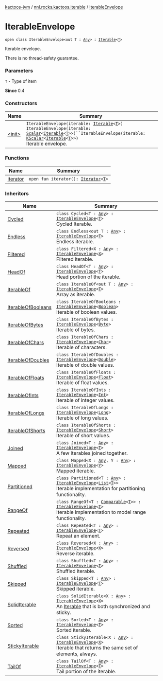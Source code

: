 [kactoos-jvm](../../index.md) / [nnl.rocks.kactoos.iterable](../index.md) / [IterableEnvelope](./index.md)

# IterableEnvelope

`open class IterableEnvelope<out T : `[`Any`](https://kotlinlang.org/api/latest/jvm/stdlib/kotlin/-any/index.html)`> : `[`Iterable`](https://kotlinlang.org/api/latest/jvm/stdlib/kotlin.collections/-iterable/index.html)`<`[`T`](index.md#T)`>`

Iterable envelope.

There is no thread-safety guarantee.

### Parameters

`T` - Type of item

**Since**
0.4

### Constructors

| Name | Summary |
|---|---|
| [&lt;init&gt;](-init-.md) | `IterableEnvelope(iterable: `[`Iterable`](https://kotlinlang.org/api/latest/jvm/stdlib/kotlin.collections/-iterable/index.html)`<`[`T`](index.md#T)`>)`<br>`IterableEnvelope(iterable: `[`Scalar`](../../nnl.rocks.kactoos/-scalar/index.md)`<`[`Iterable`](https://kotlinlang.org/api/latest/jvm/stdlib/kotlin.collections/-iterable/index.html)`<`[`T`](index.md#T)`>>)``IterableEnvelope(iterable: `[`KScalar`](../../nnl.rocks.kactoos/-k-scalar.md)`<`[`Iterable`](https://kotlinlang.org/api/latest/jvm/stdlib/kotlin.collections/-iterable/index.html)`<`[`T`](index.md#T)`>>)`<br>Iterable envelope. |

### Functions

| Name | Summary |
|---|---|
| [iterator](iterator.md) | `open fun iterator(): `[`Iterator`](https://kotlinlang.org/api/latest/jvm/stdlib/kotlin.collections/-iterator/index.html)`<`[`T`](index.md#T)`>` |

### Inheritors

| Name | Summary |
|---|---|
| [Cycled](../-cycled/index.md) | `class Cycled<T : `[`Any`](https://kotlinlang.org/api/latest/jvm/stdlib/kotlin/-any/index.html)`> : `[`IterableEnvelope`](./index.md)`<`[`T`](../-cycled/index.md#T)`>`<br>Cycled Iterable. |
| [Endless](../-endless/index.md) | `class Endless<out T : `[`Any`](https://kotlinlang.org/api/latest/jvm/stdlib/kotlin/-any/index.html)`> : `[`IterableEnvelope`](./index.md)`<`[`T`](../-endless/index.md#T)`>`<br>Endless iterable. |
| [Filtered](../-filtered/index.md) | `class Filtered<X : `[`Any`](https://kotlinlang.org/api/latest/jvm/stdlib/kotlin/-any/index.html)`> : `[`IterableEnvelope`](./index.md)`<`[`X`](../-filtered/index.md#X)`>`<br>Filtered iterable. |
| [HeadOf](../-head-of/index.md) | `class HeadOf<T : `[`Any`](https://kotlinlang.org/api/latest/jvm/stdlib/kotlin/-any/index.html)`> : `[`IterableEnvelope`](./index.md)`<`[`T`](../-head-of/index.md#T)`>`<br>Head portion of the iterable. |
| [IterableOf](../-iterable-of/index.md) | `class IterableOf<out T : `[`Any`](https://kotlinlang.org/api/latest/jvm/stdlib/kotlin/-any/index.html)`> : `[`IterableEnvelope`](./index.md)`<`[`T`](../-iterable-of/index.md#T)`>`<br>Array as iterable. |
| [IterableOfBooleans](../-iterable-of-booleans/index.md) | `class IterableOfBooleans : `[`IterableEnvelope`](./index.md)`<`[`Boolean`](https://kotlinlang.org/api/latest/jvm/stdlib/kotlin/-boolean/index.html)`>`<br>Iterable of boolean values. |
| [IterableOfBytes](../-iterable-of-bytes/index.md) | `class IterableOfBytes : `[`IterableEnvelope`](./index.md)`<`[`Byte`](https://kotlinlang.org/api/latest/jvm/stdlib/kotlin/-byte/index.html)`>`<br>Iterable of bytes. |
| [IterableOfChars](../-iterable-of-chars/index.md) | `class IterableOfChars : `[`IterableEnvelope`](./index.md)`<`[`Char`](https://kotlinlang.org/api/latest/jvm/stdlib/kotlin/-char/index.html)`>`<br>Iterable of characters. |
| [IterableOfDoubles](../-iterable-of-doubles/index.md) | `class IterableOfDoubles : `[`IterableEnvelope`](./index.md)`<`[`Double`](https://kotlinlang.org/api/latest/jvm/stdlib/kotlin/-double/index.html)`>`<br>Iterable of double values. |
| [IterableOfFloats](../-iterable-of-floats/index.md) | `class IterableOfFloats : `[`IterableEnvelope`](./index.md)`<`[`Float`](https://kotlinlang.org/api/latest/jvm/stdlib/kotlin/-float/index.html)`>`<br>Iterable of float values. |
| [IterableOfInts](../-iterable-of-ints/index.md) | `class IterableOfInts : `[`IterableEnvelope`](./index.md)`<`[`Int`](https://kotlinlang.org/api/latest/jvm/stdlib/kotlin/-int/index.html)`>`<br>Iterable of integer values. |
| [IterableOfLongs](../-iterable-of-longs/index.md) | `class IterableOfLongs : `[`IterableEnvelope`](./index.md)`<`[`Long`](https://kotlinlang.org/api/latest/jvm/stdlib/kotlin/-long/index.html)`>`<br>Iterable of long values. |
| [IterableOfShorts](../-iterable-of-shorts/index.md) | `class IterableOfShorts : `[`IterableEnvelope`](./index.md)`<`[`Short`](https://kotlinlang.org/api/latest/jvm/stdlib/kotlin/-short/index.html)`>`<br>Iterable of short values. |
| [Joined](../-joined/index.md) | `class Joined<T : `[`Any`](https://kotlinlang.org/api/latest/jvm/stdlib/kotlin/-any/index.html)`> : `[`IterableEnvelope`](./index.md)`<`[`T`](../-joined/index.md#T)`>`<br>A few Iterables joined together. |
| [Mapped](../-mapped/index.md) | `class Mapped<X : `[`Any`](https://kotlinlang.org/api/latest/jvm/stdlib/kotlin/-any/index.html)`, Y : `[`Any`](https://kotlinlang.org/api/latest/jvm/stdlib/kotlin/-any/index.html)`> : `[`IterableEnvelope`](./index.md)`<`[`Y`](../-mapped/index.md#Y)`>`<br>Mapped iterable. |
| [Partitioned](../-partitioned/index.md) | `class Partitioned<T : `[`Any`](https://kotlinlang.org/api/latest/jvm/stdlib/kotlin/-any/index.html)`> : `[`IterableEnvelope`](./index.md)`<`[`List`](https://kotlinlang.org/api/latest/jvm/stdlib/kotlin.collections/-list/index.html)`<`[`T`](../-partitioned/index.md#T)`>>`<br>Iterable implementation for partitioning functionality. |
| [RangeOf](../-range-of/index.md) | `class RangeOf<T : `[`Comparable`](https://kotlinlang.org/api/latest/jvm/stdlib/kotlin/-comparable/index.html)`<`[`T`](../-range-of/index.md#T)`>> : `[`IterableEnvelope`](./index.md)`<`[`T`](../-range-of/index.md#T)`>`<br>Iterable implementation to model range functionality. |
| [Repeated](../-repeated/index.md) | `class Repeated<T : `[`Any`](https://kotlinlang.org/api/latest/jvm/stdlib/kotlin/-any/index.html)`> : `[`IterableEnvelope`](./index.md)`<`[`T`](../-repeated/index.md#T)`>`<br>Repeat an element. |
| [Reversed](../-reversed/index.md) | `class Reversed<X : `[`Any`](https://kotlinlang.org/api/latest/jvm/stdlib/kotlin/-any/index.html)`> : `[`IterableEnvelope`](./index.md)`<`[`X`](../-reversed/index.md#X)`>`<br>Reverse iterable. |
| [Shuffled](../-shuffled/index.md) | `class Shuffled<T : `[`Any`](https://kotlinlang.org/api/latest/jvm/stdlib/kotlin/-any/index.html)`> : `[`IterableEnvelope`](./index.md)`<`[`T`](../-shuffled/index.md#T)`>`<br>Shuffled iterable. |
| [Skipped](../-skipped/index.md) | `class Skipped<T : `[`Any`](https://kotlinlang.org/api/latest/jvm/stdlib/kotlin/-any/index.html)`> : `[`IterableEnvelope`](./index.md)`<`[`T`](../-skipped/index.md#T)`>`<br>Skipped iterable. |
| [SolidIterable](../-solid-iterable/index.md) | `class SolidIterable<X : `[`Any`](https://kotlinlang.org/api/latest/jvm/stdlib/kotlin/-any/index.html)`> : `[`IterableEnvelope`](./index.md)`<`[`X`](../-solid-iterable/index.md#X)`>`<br>An [Iterable](https://kotlinlang.org/api/latest/jvm/stdlib/kotlin.collections/-iterable/index.html) that is both synchronized and sticky. |
| [Sorted](../-sorted/index.md) | `class Sorted<T : `[`Any`](https://kotlinlang.org/api/latest/jvm/stdlib/kotlin/-any/index.html)`> : `[`IterableEnvelope`](./index.md)`<`[`T`](../-sorted/index.md#T)`>`<br>Sorted iterable. |
| [StickyIterable](../-sticky-iterable/index.md) | `class StickyIterable<X : `[`Any`](https://kotlinlang.org/api/latest/jvm/stdlib/kotlin/-any/index.html)`> : `[`IterableEnvelope`](./index.md)`<`[`X`](../-sticky-iterable/index.md#X)`>`<br>Iterable that returns the same set of elements, always. |
| [TailOf](../-tail-of/index.md) | `class TailOf<T : `[`Any`](https://kotlinlang.org/api/latest/jvm/stdlib/kotlin/-any/index.html)`> : `[`IterableEnvelope`](./index.md)`<`[`T`](../-tail-of/index.md#T)`>`<br>Tail portion of the iterable. |
